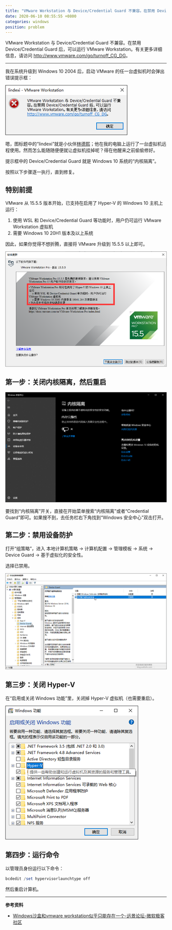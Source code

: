 ```yaml
---
title: "VMware Workstation 与 Device/Credential Guard 不兼容。在禁用 Device/Credential Guard 后，可以运行 VMware Workstation"
date: 2020-06-10 08:55:55 +0800
categories: windows
position: problem
---
```


VMware Workstation 与 Device/Credential Guard 不兼容。在禁用 Device/Credential Guard 后，可以运行 VMware Workstation。有关更多详细信息，请访问 <http://www.vmware.com/go/turnoff_CG_DG>。

---

我在系统升级到 Windows 10 2004 后，启动 VMware 的任一台虚拟机时会弹出错误提示框：

![不兼容](/static/posts/2020-06-08-08-53-37.png)

嗯，图标题中的“lindexi”就是小伙伴[林德熙](https://blog.lindexi.com/)；他在我的电脑上运行了一台虚拟机远程使用。然而怎么能随随便便就让虚拟机挂掉呢？得在他醒来之前偷偷修好。

提示框中的 Device/Credential Guard 就是 Windows 10 系统的“内核隔离”。

按照以下步骤逐一执行，直到修复。

## 特别前提

VMware 从 15.5.5 版本开始，已支持在启用了 Hyper-V 的 Windows 10 主机上运行：

1. 使用 WSL 和 Device/Credential Guard 等功能时，用户仍可运行 VMware Workstation 虚拟机
2. 需要 Windows 10 20H1 版本及以上系统

因此，如果你觉得不想折腾，直接将 VMware 升级到 15.5.5 以上即可。

![15.5.5](/static/posts/2020-06-10-08-55-34.png)

## 第一步：关闭内核隔离，然后重启

![关闭内核隔离](/static/posts/2020-06-08-09-03-28.png)

要找到“内核隔离”开关，直接在开始菜单搜索“内核隔离”或者“Credential Guard”即可。如果搜不到，去任务栏右下角找到“Windows 安全中心”双击打开。

## 第二步：禁用设备防护

打开“组策略”，进入 本地计算机策略 -> 计算机配置 -> 管理模板 -> 系统 -> Device Guard -> 基于虚拟化的安全性。

选择已禁用。

![禁用基于虚拟化的安全性](/static/posts/2020-06-10-08-41-37.png)

## 第三步：关闭 Hyper-V

在“启用或关闭 Windows 功能”里，关闭掉 Hyper-V 虚拟机（也需要重启）。

![关闭 Hyper-V](/static/posts/2020-06-10-08-48-21.png)

## 第四步：运行命令

以管理员身份运行以下命令：

```powershell
bcdedit /set hypervisorlaunchtype off
```

然后重启计算机。

---

**参考资料**

- [Windows沙盒和vmware workstation似乎只能存在一个-远景论坛-微软极客社区](http://bbs.pcbeta.com/forum.php?mod=viewthread&tid=1813168&page=1#pid49133290)
